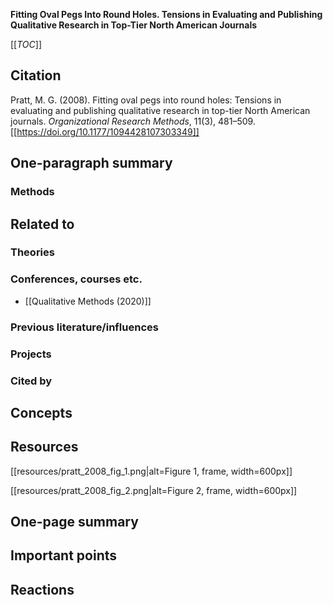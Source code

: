 **Fitting Oval Pegs Into Round Holes. Tensions in Evaluating and Publishing Qualitative Research in Top-Tier North American Journals**

[[_TOC_]]

## Citation

Pratt, M. G. (2008). Fitting oval pegs into round holes: Tensions in evaluating and publishing qualitative research in top-tier North American journals. *Organizational Research Methods*, 11(3), 481–509. [[https://doi.org/10.1177/1094428107303349]]

## One-paragraph summary

### Methods

## Related to

### Theories

### Conferences, courses etc.
* [[Qualitative Methods (2020)]]

### Previous literature/influences

### Projects

### Cited by

## Concepts

## Resources

[[resources/pratt_2008_fig_1.png|alt=Figure 1, frame, width=600px]]

[[resources/pratt_2008_fig_2.png|alt=Figure 2, frame, width=600px]]

## One-page summary

## Important points

## Reactions